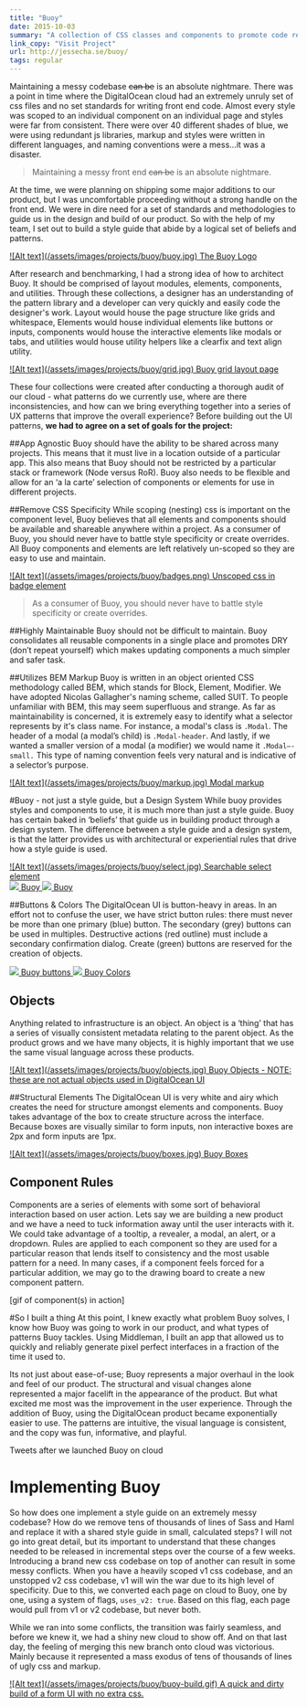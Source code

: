 ```yaml
---
title: "Buoy"
date: 2015-10-03
summary: "A collection of CSS classes and components to promote code reusability, rapid development and mantainability."
link_copy: "Visit Project"
url: http://jessecha.se/buoy/
tags: regular
---
```

Maintaining a messy codebase <strike>can be</strike> is an absolute nightmare. There was a point in time where the DigitalOcean cloud had an extremely unruly set of css files and no set standards for writing front end code. Almost every style was scoped to an individual component on an individual page and styles were far from consistent. There were over 40 different shades of blue, we were using redundant js libraries, markup and styles were written in different languages, and naming conventions were a mess…it was a disaster.

<blockquote>
Maintaining a messy front end <strike>can be</strike> is an absolute nightmare.
</blockquote>

At the time, we were planning on shipping some major additions to our product, but I was uncomfortable proceeding without a strong handle on the front end. We were in dire need for a set of standards and methodologies to guide us in the design and build of our product. So with the help of my team, I set out to build a style guide that abide by a logical set of beliefs and patterns.

<a class="enlarge border" href="/assets/images/projects/buoy/buoy.jpg">
  ![Alt text](/assets/images/projects/buoy/buoy.jpg)
  The Buoy Logo
</a>

After research and benchmarking, I had a strong idea of how to architect Buoy. It should be comprised of layout modules, elements, components, and utilities. Through these collections, a designer has an understanding of the pattern library and a developer can very quickly and easily code  the designer's work. Layout would house the page structure like grids and whitespace, Elements would house individual elements like buttons or inputs, components would house the interactive elements like modals or tabs, and utilities would house utility helpers like a clearfix and text align utility.

<a class="enlarge border" href="/assets/images/projects/buoy/grid.jpg">
  ![Alt text](/assets/images/projects/buoy/grid.jpg)
  Buoy grid layout page
</a>

These four collections were created after conducting a thorough audit of our cloud - what patterns do we currently use, where are there inconsistencies, and how can we bring everything together into a series of UX patterns that improve the overall experience? Before building out the UI patterns, **we had to agree on a set of goals for the project:**

##App Agnostic
Buoy should have the ability to be shared across many projects. This means that it must live in a location outside of a particular app. This also means that Buoy should not be restricted by a particular stack or framework (Node versus RoR). Buoy also needs to be flexible and allow for an ‘a la carte’ selection of components or elements for use in different projects.

##Remove CSS Specificity
While scoping (nesting) css is important on the component level, Buoy believes that all elements and components should be available and shareable anywhere within a project. As a consumer of Buoy, you should never have to battle style specificity or create overrides. All Buoy components and elements are left relatively un-scoped so they are easy to use and maintain.

<a class="enlarge" href="/assets/images/projects/buoy/badges.png">
  ![Alt text](/assets/images/projects/buoy/badges.png)
  Unscoped css in badge element
</a>

<blockquote>
As a consumer of Buoy, you should never have to battle style specificity or create overrides.
</blockquote>

##Highly Maintainable
Buoy should not be difficult to maintain. Buoy consolidates all reusable components in a single place and promotes DRY (don’t repeat yourself) which makes updating components a much simpler and safer task.

<!-- <a class="enlarge" href="/assets/images/projects/buoy/whitespace.png">
  ![Alt text](/assets/images/projects/buoy/whitespace.png)
  Modular css files - sass whitespace mapping
</a> -->

##Utilizes BEM Markup
Buoy is written in an object oriented CSS methodology called BEM, which stands for Block, Element, Modifier. We have adopted Nicolas Gallagher's naming scheme, called SUIT. To people unfamiliar with BEM, this may seem superfluous and strange. As far as maintainability is concerned, it is extremely easy to identify what a selector represents by it's class name. For instance, a modal's class is `.Modal`. The header of a modal (a modal’s child) is `.Modal-header`. And lastly, if we wanted a smaller version of a modal (a modifier) we would name it `.Modal—-small.` This type of naming convention feels very natural and is indicative of a selector’s purpose.

<a class="enlarge border" href="/assets/images/projects/buoy/markup.jpg">
  ![Alt text](/assets/images/projects/buoy/markup.jpg)
  Modal markup
</a>

#Buoy - not just a style guide, but a Design System
While buoy provides styles and components to use, it is much more than just a style guide. Buoy has certain baked in ‘beliefs’ that guide us in building product through a design system. The difference between a style guide and a design system, is that the latter provides us with architectural or experiential rules that drive how a style guide is used. 

<a class="enlarge border" href="/assets/images/projects/buoy/select.jpg">
  ![Alt text](/assets/images/projects/buoy/select.jpg)
  Searchable select element
</a>

<div class="halfWrap">
  <a class="enlarge border half" href="/assets/images/projects/buoy/tabs.jpg">
    <img src="/assets/images/projects/buoy/tabs.jpg">
    Buoy
  </a><a class="enlarge border half" href="/assets/images/projects/buoy/empty.jpg">
    <img src="/assets/images/projects/buoy/empty.jpg">
    Buoy
  </a>
</div>

##Buttons & Colors
The DigitalOcean UI is button-heavy in areas. In an effort not to confuse the user, we have strict button rules: there must never be more than one primary (blue) button. The secondary (grey) buttons can be used in multiples. Destructive actions (red outline) must include a secondary confirmation dialog. Create (green) buttons are reserved for the creation of objects.

<div class="halfWrap">
  <a class="enlarge border half" href="/assets/images/projects/buoy/buttons.jpg">
    <img src="/assets/images/projects/buoy/buttons.jpg">
    Buoy buttons
  </a><a class="enlarge border half" href="/assets/images/projects/buoy/colors.jpg">
    <img src="/assets/images/projects/buoy/colors.jpg">
    Buoy Colors
  </a>
</div>

## Objects
Anything related to infrastructure is an object. An object is a ‘thing’ that has a series of visually consistent metadata relating to the parent object. As the product grows and we have many objects, it is highly important that we use the same visual language across these products.

<a class="enlarge border" href="/assets/images/projects/buoy/objects.jpg">
  ![Alt text](/assets/images/projects/buoy/objects.jpg)
  Buoy Objects - NOTE: these are not actual objects used in DigitalOcean UI
</a>

##Structural Elements
The DigitalOcean UI is very white and airy which creates the need for structure amongst elements and components. Buoy takes advantage of the box to create structure across the interface. Because boxes are visually similar to form inputs, non interactive boxes are 2px and form inputs are 1px.

<a class="enlarge border" href="/assets/images/projects/buoy/boxes.jpg">
  ![Alt text](/assets/images/projects/buoy/boxes.jpg)
  Buoy Boxes
</a>

## Component Rules
Components are a series of elements with some sort of behavioral interaction based on user action. Lets say we are building a new product and we have a need to tuck information away until the user interacts with it. We could take advantage of a tooltip, a revealer, a modal, an alert, or a dropdown. Rules are applied to each component so they are used for a particular reason that lends itself to consistency and the most usable pattern for a need. In many cases, if a component feels forced for a particular addition, we may go to the drawing board to create a new component pattern.

[gif of component(s) in action]

#So I built a thing
At this point, I knew exactly what problem Buoy solves, I know how Buoy was going to work in our product, and what types of patterns Buoy tackles. Using Middleman, I built an app that allowed us to quickly and reliably generate pixel perfect interfaces in a fraction of the time it used to. 

Its not just about ease-of-use; Buoy represents a major overhaul in the look and feel of our product. The structural and visual changes alone represented a major facelift in the appearance of the product. But what excited me most was the improvement in the user experience. Through the addition of Buoy, using the DigitalOcean product became exponentially easier to use. The patterns are intuitive, the visual language is consistent, and the copy was fun, informative, and playful.

<div class="Tweets"></div>
<span class="Caption--faux">Tweets after we launched Buoy on cloud</span>

# Implementing Buoy
So how does one implement a style guide on an extremely messy codebase? How do we remove tens of thousands of lines of Sass and Haml and replace it with a shared style guide in small, calculated steps? I will not go into great detail, but its important to understand that these changes needed to be released in incremental steps over the course of a few weeks. Introducing a brand new css codebase on top of another can result in some messy conflicts. When you have a heavily scoped v1 css codebase, and an unstopped v2 css codebase, v1 will win the war due to its high level of specificity. Due to this, we converted each page on cloud to Buoy, one by one, using a system of flags, `uses_v2: true`. Based on this flag, each page would pull from v1 or v2 codebase, but never both.

While we ran into some conflicts, the transition was fairly seamless, and before we knew it, we had a shiny new cloud to show off. And on that last day, the feeling of merging this new branch onto cloud was victorious. Mainly because it represented a mass exodus of tens of thousands of lines of ugly css and markup. 

<a class="enlarge border" href="/assets/images/projects/buoy/buoy-build.gif">
  ![Alt text](/assets/images/projects/buoy/buoy-build.gif)
  A quick and dirty build of a form UI with no extra css.
</a>